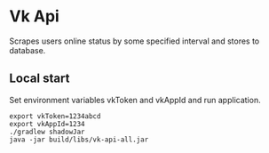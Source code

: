 # Vk Api

Scrapes users online status by some specified interval and stores to database.

## Local start
Set environment variables vkToken and vkAppId and run application.
```shell script
export vkToken=1234abcd
export vkAppId=1234
./gradlew shadowJar
java -jar build/libs/vk-api-all.jar
```